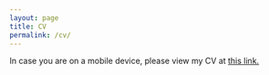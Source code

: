 ```yaml
---
layout: page
title: CV
permalink: /cv/
---
```


In case you are on a mobile device, please view my CV at [this link.](https://www.dropbox.com/scl/fi/4hxj31pbsd59nddimph7p/Moore_CV.pdf?rlkey=ara8nn05oe9tj0drzvx3h8ulv&dl=0)

<object data="../images/Moore_CV.pdf" width="1000" height="1000" type='application/pdf'></object>


